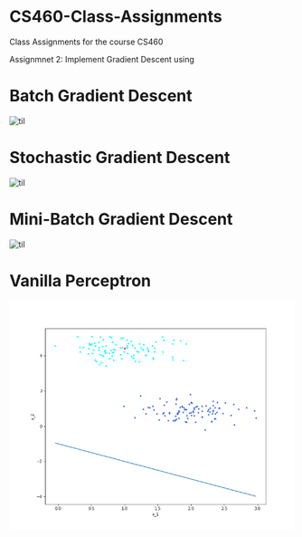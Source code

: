 # CS460-Class-Assignments
Class Assignments for the course CS460

Assignmnet 2:
Implement Gradient Descent using<br />
  # Batch Gradient Descent <br />
  ![til](./Batch.gif)
  # Stochastic Gradient Descent <br />
  ![til](./Stochastic.gif)
  # Mini-Batch Gradient Descent <br />
  ![til](./miniBatch.gif)
  # Vanilla Perceptron <br />
  ![til](./Perpectron.gif)
